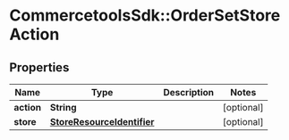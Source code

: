 # CommercetoolsSdk::OrderSetStoreAction

## Properties
Name | Type | Description | Notes
------------ | ------------- | ------------- | -------------
**action** | **String** |  | [optional] 
**store** | [**StoreResourceIdentifier**](StoreResourceIdentifier.md) |  | [optional] 

